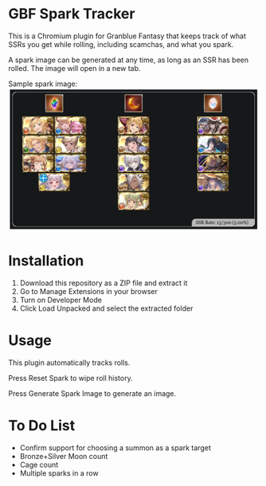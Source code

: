 # GBF Spark Tracker

This is a Chromium plugin for Granblue Fantasy that keeps track of what SSRs you get while rolling, including scamchas, and what you spark.

A spark image can be generated at any time, as long as an SSR has been rolled. The image will open in a new tab.

Sample spark image:
![Sample spark image](./images/sample.png?)

# Installation
1. Download this repository as a ZIP file and extract it
2. Go to Manage Extensions in your browser
3. Turn on Developer Mode
4. Click Load Unpacked and select the extracted folder

# Usage
This plugin automatically tracks rolls.

Press Reset Spark to wipe roll history.

Press Generate Spark Image to generate an image.

# To Do List
- Confirm support for choosing a summon as a spark target
- Bronze+Silver Moon count
- Cage count
- Multiple sparks in a row